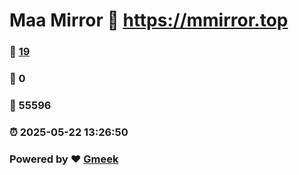# Maa Mirror :link: https://mmirror.top 
### :page_facing_up: [19](https://mmirror.top/tag.html) 
### :speech_balloon: 0 
### :hibiscus: 55596 
### :alarm_clock: 2025-05-22 13:26:50 
### Powered by :heart: [Gmeek](https://github.com/Meekdai/Gmeek)
